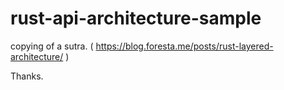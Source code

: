 # rust-api-architecture-sample

copying of a sutra. ( https://blog.foresta.me/posts/rust-layered-architecture/ )

Thanks.
